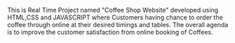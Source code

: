 This is  Real Time Project named "Coffee Shop Website" developed using HTML,CSS and JAVASCRIPT where Customers having chance to order the coffee through online at their desired timings and tables. The overall agenda is to improve the customer satisfaction from online booking of Coffees.
